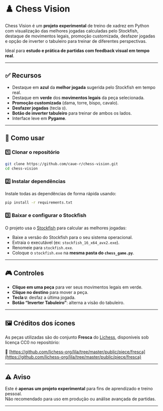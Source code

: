 # ♟️ Chess Vision

Chess Vision é um **projeto experimental** de treino de xadrez em Python com visualização das melhores jogadas calculadas pelo Stockfish, destaque de movimentos legais, promoção customizada, desfazer jogadas e opção de inverter o tabuleiro para treinar de diferentes perspectivas.

Ideal para **estudo e prática de partidas com feedback visual em tempo real**.

---

## ✅ Recursos

- Destaque em **azul** da **melhor jogada** sugerida pelo Stockfish em tempo real.
- Destaque em **verde** dos **movimentos legais** da peça selecionada.
- **Promoção customizada** (dama, torre, bispo, cavalo).
- **Desfazer jogadas** (tecla `U`).
- **Botão de inverter tabuleiro** para treinar de ambos os lados.
- Interface leve em **Pygame**.

---

## 🚀 Como usar

### 1️⃣ Clonar o repositório

```bash
git clone https://github.com/caue-r/chess-vision.git
cd chess-vision
```

### 2️⃣ Instalar dependências

Instale todas as dependências de forma rápida usando:

```bash
pip install -r requirements.txt
```

### 3️⃣ Baixar e configurar o Stockfish

O projeto usa o [Stockfish](https://stockfishchess.org/download/) para calcular as melhores jogadas:

- Baixe a versão do Stockfish para o seu sistema operacional.
- Extraia o executável (ex: `stockfish_16_x64_avx2.exe`).
- Renomeie para `stockfish.exe`.
- Coloque o `stockfish.exe` na **mesma pasta do `chess_game.py`**.

---

## 🎮 Controles

- **Clique em uma peça** para ver seus movimentos legais em verde.
- **Clique no destino** para mover a peça.
- **Tecla `U`**: desfaz a última jogada.
- **Botão “Inverter Tabuleiro”**: alterna a visão do tabuleiro.

---

## 🖼️ Créditos dos ícones

As peças utilizadas são do conjunto **Fresca** do [Lichess](https://lichess.org), disponíveis sob licença CC0 no repositório:

🔗 [https://github.com/lichess-org/lila/tree/master/public/piece/fresca](https://github.com/lichess-org/lila/tree/master/public/piece/fresca)

---

## ⚠️ Aviso

Este é **apenas um projeto experimental** para fins de aprendizado e treino pessoal.  
Não recomendado para uso em produção ou análise avançada de partidas.

---
